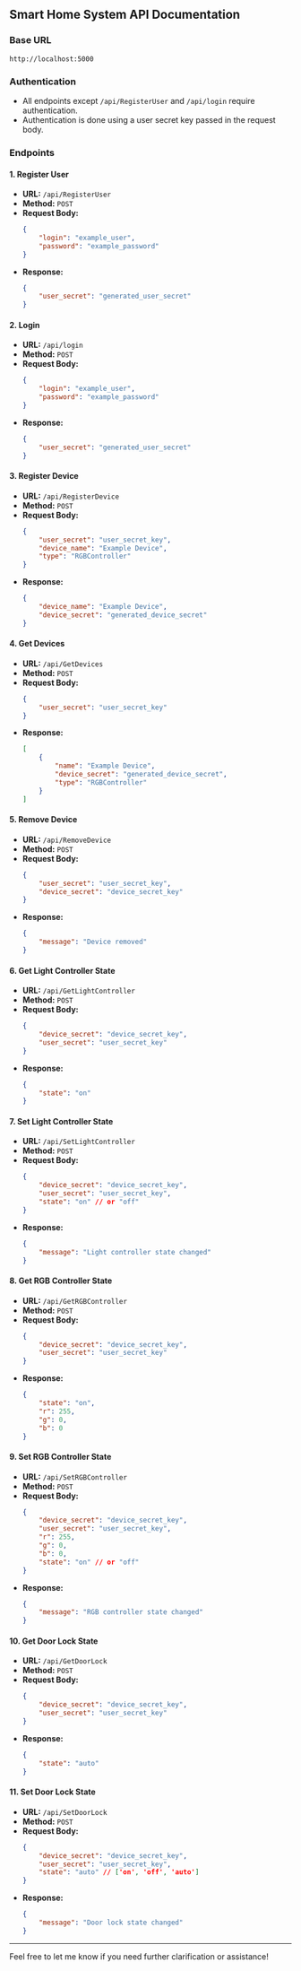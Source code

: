 ## Smart Home System API Documentation

### Base URL
```
http://localhost:5000
```

### Authentication
- All endpoints except `/api/RegisterUser` and `/api/login` require authentication.
- Authentication is done using a user secret key passed in the request body.

### Endpoints

#### 1. Register User
- **URL:** `/api/RegisterUser`
- **Method:** `POST`
- **Request Body:**
  ```json
  {
      "login": "example_user",
      "password": "example_password"
  }
  ```
- **Response:**
  ```json
  {
      "user_secret": "generated_user_secret"
  }
  ```
  
#### 2. Login
- **URL:** `/api/login`
- **Method:** `POST`
- **Request Body:**
  ```json
  {
      "login": "example_user",
      "password": "example_password"
  }
  ```
- **Response:**
  ```json
  {
      "user_secret": "generated_user_secret"
  }
  ```

#### 3. Register Device
- **URL:** `/api/RegisterDevice`
- **Method:** `POST`
- **Request Body:**
  ```json
  {
      "user_secret": "user_secret_key",
      "device_name": "Example Device",
      "type": "RGBController"
  }
  ```
- **Response:**
  ```json
  {
      "device_name": "Example Device",
      "device_secret": "generated_device_secret"
  }
  ```

#### 4. Get Devices
- **URL:** `/api/GetDevices`
- **Method:** `POST`
- **Request Body:**
  ```json
  {
      "user_secret": "user_secret_key"
  }
  ```
- **Response:**
  ```json
  [
      {
          "name": "Example Device",
          "device_secret": "generated_device_secret",
          "type": "RGBController"
      }
  ]
  ```

#### 5. Remove Device
- **URL:** `/api/RemoveDevice`
- **Method:** `POST`
- **Request Body:**
  ```json
  {
      "user_secret": "user_secret_key",
      "device_secret": "device_secret_key"
  }
  ```
- **Response:**
  ```json
  {
      "message": "Device removed"
  }
  ```

#### 6. Get Light Controller State
- **URL:** `/api/GetLightController`
- **Method:** `POST`
- **Request Body:**
  ```json
  {
      "device_secret": "device_secret_key",
      "user_secret": "user_secret_key"
  }
  ```
- **Response:**
  ```json
  {
      "state": "on"
  }
  ```

#### 7. Set Light Controller State
- **URL:** `/api/SetLightController`
- **Method:** `POST`
- **Request Body:**
  ```json
  {
      "device_secret": "device_secret_key",
      "user_secret": "user_secret_key",
      "state": "on" // or "off"
  }
  ```
- **Response:**
  ```json
  {
      "message": "Light controller state changed"
  }
  ```

#### 8. Get RGB Controller State
- **URL:** `/api/GetRGBController`
- **Method:** `POST`
- **Request Body:**
  ```json
  {
      "device_secret": "device_secret_key",
      "user_secret": "user_secret_key"
  }
  ```
- **Response:**
  ```json
  {
      "state": "on",
      "r": 255,
      "g": 0,
      "b": 0
  }
  ```

#### 9. Set RGB Controller State
- **URL:** `/api/SetRGBController`
- **Method:** `POST`
- **Request Body:**
  ```json
  {
      "device_secret": "device_secret_key",
      "user_secret": "user_secret_key",
      "r": 255,
      "g": 0,
      "b": 0,
      "state": "on" // or "off"
  }
  ```
- **Response:**
  ```json
  {
      "message": "RGB controller state changed"
  }
  ```

#### 10. Get Door Lock State
- **URL:** `/api/GetDoorLock`
- **Method:** `POST`
- **Request Body:**
  ```json
  {
      "device_secret": "device_secret_key",
      "user_secret": "user_secret_key"
  }
  ```
- **Response:**
  ```json
  {
      "state": "auto"
  }
  ```

#### 11. Set Door Lock State
- **URL:** `/api/SetDoorLock`
- **Method:** `POST`
- **Request Body:**
  ```json
  {
      "device_secret": "device_secret_key",
      "user_secret": "user_secret_key",
      "state": "auto" // ['on', 'off', 'auto']
  }
  ```
- **Response:**
  ```json
  {
      "message": "Door lock state changed"
  }
  ```

---

Feel free to let me know if you need further clarification or assistance!
